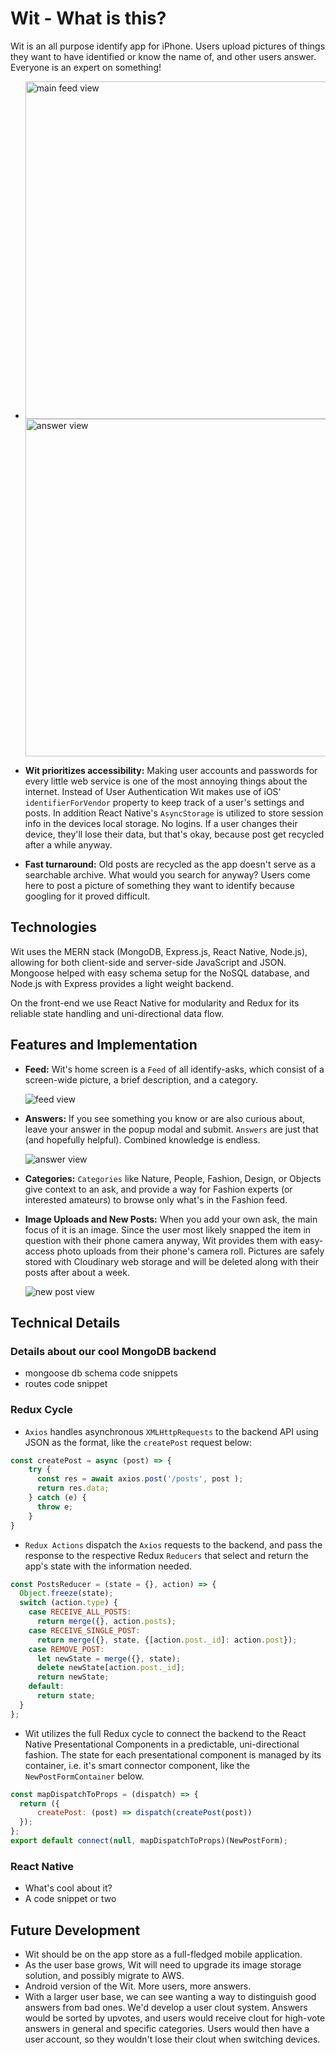 # Wit - What is this?
Wit is an all purpose identify app for iPhone. Users upload pictures of things they want to have identified or know the name of, and other users answer. Everyone is an expert on something!

- <img alt="main feed view" src="./docs/images/feed.png" height="540px"/><img alt="answer view" src="./docs/images/answer.png" height="540px"/>

- __Wit prioritizes accessibility:__ Making user accounts and passwords for every little web service is one of the most annoying things about the internet. Instead of User Authentication Wit makes use of iOS' `identifierForVendor` property to keep track of a user's settings and posts. In addition React Native's `AsyncStorage` is utilized to store session info in the devices local storage. No logins. If a user changes their device, they'll lose their data, but that's okay, because post get recycled after a while anyway.

- __Fast turnaround:__ Old posts are recycled as the app doesn't serve as a
searchable archive. What would you search for anyway? Users come here to
post a picture of something they want to identify because googling for it
proved difficult.

## Technologies
Wit uses the MERN stack (MongoDB, Express.js, React Native, Node.js),
allowing for both client-side and server-side JavaScript and JSON. Mongoose helped with easy schema setup for the NoSQL database, and Node.js with
Express provides a light weight backend.

On the front-end we use React Native for modularity and Redux for its
reliable state handling and uni-directional data flow.

## Features and Implementation
* __Feed:__ Wit's home screen is a `Feed` of all identify-asks, which
consist of a screen-wide picture, a brief description, and a category.

    <img alt="feed view" src="./docs/images/feed.gif"/>

* __Answers:__ If you see something you know or are also curious about, leave your answer in the popup modal and submit. `Answers` are just that (and hopefully helpful).
Combined knowledge is endless.

    <img alt="answer view" src="./docs/images/answer.gif"/>

* __Categories:__ `Categories` like Nature, People, Fashion, Design, or
Objects give context to an ask, and provide a way for Fashion experts
(or interested amateurs) to browse only what's in the Fashion feed.

* __Image Uploads and New Posts:__ When you add your own ask, the main focus of it is
an image. Since the user most likely snapped the item in question with their
phone camera anyway, Wit provides them with easy-access photo uploads from their
phone's camera roll. Pictures are safely stored with Cloudinary web storage and will
be deleted along with their posts after about a week.

    <img alt="new post view" src="./docs/images/new_post.gif"/>

## Technical Details
### Details about our cool MongoDB backend
- mongoose db schema code snippets
- routes code snippet

### Redux Cycle
- `Axios` handles asynchronous `XMLHttpRequests` to the backend API using JSON as the format, like the `createPost` request below:
```javascript
const createPost = async (post) => {
    try {
      const res = await axios.post('/posts', post );
      return res.data;
    } catch (e) {
      throw e;
    }
}
```

- `Redux Actions` dispatch the `Axios` requests to the backend, and pass the response to the respective Redux `Reducers` that select and return the app's state with the information needed.
```javascript
const PostsReducer = (state = {}, action) => {
  Object.freeze(state);
  switch (action.type) {
    case RECEIVE_ALL_POSTS:
      return merge({}, action.posts);
    case RECEIVE_SINGLE_POST:
      return merge({}, state, {[action.post._id]: action.post});
    case REMOVE_POST:
      let newState = merge({}, state);
      delete newState[action.post._id];
      return newState;
    default:
      return state;
  }
};
```

- Wit utilizes the full Redux cycle to connect the backend to the React Native Presentational Components in a predictable, uni-directional fashion. The state for each presentational component is managed by its container, i.e. it's smart connector component, like the `NewPostFormContainer` below.

```javascript
const mapDispatchToProps = (dispatch) => {
  return ({
      createPost: (post) => dispatch(createPost(post))
  });
};
export default connect(null, mapDispatchToProps)(NewPostForm);
```

### React Native
- What's cool about it?
- A code snippet or two

## Future Development
* Wit should be on the app store as a full-fledged mobile application.
* As the user base grows, Wit will need to upgrade its image storage
solution, and possibly migrate to AWS.
* Android version of the Wit. More users, more answers.
* With a larger user base, we can see wanting a way to distinguish good
answers from bad ones. We'd develop a user clout system. Answers would be
sorted by upvotes, and users would receive clout for high-vote answers
in general and specific categories. Users would then have a user account,
so they wouldn't lose their clout when switching devices.

